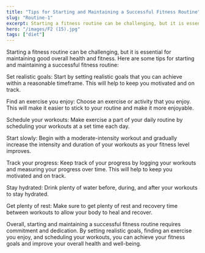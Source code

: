 ```yaml
---
title: "Tips for Starting and Maintaining a Successful Fitness Routine"
slug: "Routine-1"
excerpt: Starting a fitness routine can be challenging, but it is essential for maintaining good overall health and fitness.
hero: "/images/F2 (15).jpg"
tags: ["diet"]
---
```


Starting a fitness routine can be challenging, but it is essential for maintaining good overall health and fitness. Here are some tips for starting and maintaining a successful fitness routine:

Set realistic goals: Start by setting realistic goals that you can achieve within a reasonable timeframe. This will help to keep you motivated and on track.

Find an exercise you enjoy: Choose an exercise or activity that you enjoy. This will make it easier to stick to your routine and make it more enjoyable.

Schedule your workouts: Make exercise a part of your daily routine by scheduling your workouts at a set time each day.

Start slowly: Begin with a moderate-intensity workout and gradually increase the intensity and duration of your workouts as your fitness level improves.

Track your progress: Keep track of your progress by logging your workouts and measuring your progress over time. This will help to keep you motivated and on track.

Stay hydrated: Drink plenty of water before, during, and after your workouts to stay hydrated.

Get plenty of rest: Make sure to get plenty of rest and recovery time between workouts to allow your body to heal and recover.

Overall, starting and maintaining a successful fitness routine requires commitment and dedication. By setting realistic goals, finding an exercise you enjoy, and scheduling your workouts, you can achieve your fitness goals and improve your overall health and well-being.